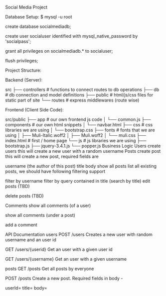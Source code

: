 Social Media Project

Database Setup:
$ mysql -u root

create database socialmediadb;

create user socialuser identified with mysql_native_password by 'socialpass';

grant all privileges on socialmediadb.*  to socialuser;

flush privileges;

Project Structure:

Backend (Server):

src
├── controllers         # functions to connect routes to db operations
├── db                  # db connection and model definitions
├── public              # html/js/css files for static part of site
└── routes              # express middlewares (route wise)

Frontend (Client Side Code):

src/public
├── app                                     # our own frontend js code
│   └── common.js
├── components                              # our own html snippets
│   └── navbar.html
├── css                                     # css libraries we are using
│   └── bootstrap.css
├── fonts                                   # fonts that we are using
│   ├── Muli-Italic.woff2
│   ├── Muli.woff2
│   └── muli.css
├── index.html                              # first / home page
└── js                                      # js libraries we are using
    ├── bootstrap.js
    ├── jquery-3.4.1.js
    └── popper.js
Business Logic
Users
create users this will create a new user with a random username
Posts
create post this will create a new post, required fields are

username (the author of this post)
title
body
show all posts list all existing posts, we should have following filtering support

filter by username
filter by query contained in title (search by title)
edit posts (TBD)

delete posts (TBD)

Comments
show all comments (of a user)

show all comments (under a post)

add a comment

API Documentation
users
POST /users
Creates a new user with random username and an user id

GET /users/{userid}
Get an user with a given user id

GET /users/{username}
Get an user with a given username

posts
GET /posts
Get all posts by everyone

POST /posts
Create a new post. Required fields in body -

userId=
title=
body=